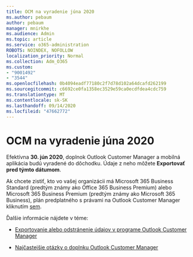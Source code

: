 ```yaml
---
title: OCM na vyradenie júna 2020
ms.author: pebaum
author: pebaum
manager: mnirkhe
ms.audience: Admin
ms.topic: article
ms.service: o365-administration
ROBOTS: NOINDEX, NOFOLLOW
localization_priority: Normal
ms.collection: Adm_O365
ms.custom:
- "9001492"
- "3544"
ms.openlocfilehash: 0b4094eadf77180c2f7d78d102a64dcafd262199
ms.sourcegitcommit: c6692ce0fa1358ec3529e59ca0ecdfdea4cdc759
ms.translationtype: MT
ms.contentlocale: sk-SK
ms.lasthandoff: 09/14/2020
ms.locfileid: "47662772"
---
```

# <a name="ocm-to-be-retired-june-2020"></a>OCM na vyradenie júna 2020


Efektívna **30. jún 2020**, doplnok Outlook Customer Manager a mobilná aplikácia budú vyradené do dôchodku. Údaje z neho môžete  **Exportovať**  **pred týmto dátumom**.  

Ak chcete zistiť, kto vo vašej organizácii má Microsoft 365 Business Standard (predtým známy ako Office 365 Business Premium) alebo Microsoft 365 Business Premium (predtým známy ako Microsoft 365 Business), plán predplatného s právami na Outlook Customer Manager kliknutím [sem](https://admin.microsoft.com/AdminPortal/Home?ref=/users).

Ďalšie informácie nájdete v téme:

- [Exportovanie alebo odstránenie údajov v programe Outlook Customer Manager](https://support.office.com/article/1a421cb4-e8de-4b44-bfb8-710b92820439)

- [Najčastejšie otázky o doplnku Outlook Customer Manager](https://support.office.com/article/88e127ca-43a1-4c9d-8d52-6ad3a80f9c32)
